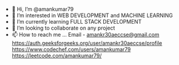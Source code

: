 - 👋 Hi, I’m @amankumar79
- 👀 I’m interested in WEB DEVELOPMENT and MACHINE LEARNING
- 🌱 I’m currently learning FULL STACK DEVELOPMENT
- 💞️ I’m looking to collaborate on any project
- 📫 How to reach me ...
Email - amankr30aeccse@gmail.com
https://auth.geeksforgeeks.org/user/amankr30aeccse/profile
https://www.codechef.com/users/amankumar79
https://leetcode.com/amankumar79/

<!---
amankumar79/amankumar79 is a ✨ special ✨ repository because its `README.md` (this file) appears on your GitHub profile.
You can click the Preview link to take a look at your changes.
--->
